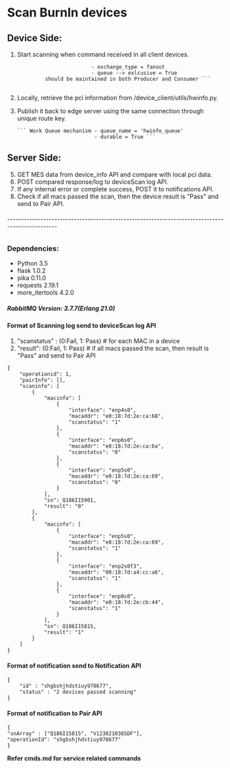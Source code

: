# Scan BurnIn devices

## Device Side:

1. Start scanning when command received in all client devices.

    ``` Fanout mechanism    - exchange = 'devicescan'
                            - exchange_type = fanout
                            - queue --> exlcusive = True
             should be maintained in both Producer and Consumer ```
            
2. Locally, retrieve the pci information from /device_client/utils/hwinfo.py.
3. Publish it back to edge server using the same connection through unique route key.

       ``` Work Queue mechanism - queue_name = 'hwinfo_queue'
                                - durable = True ```

## Server Side:

5. GET MES data from device_info API and compare with local pci data.
6. POST compared response/log to deviceScan log API.
7. If any internal error or complete success, POST it to notifications API.
8. Check if all macs passed the scan, then the device result is "Pass" and send to Pair API.


###### ------------------------------------------------------------------------------------------------

### **Dependencies:**

* Python 3.5
* flask 1.0.2
* pika 0.11.0
* requests 2.19.1
* more_itertools 4.2.0

##### RabbitMQ Version: 3.7.7(Erlang 21.0)

#### Format of Scanning log send to deviceScan log API
1. "scanstatus" : (0:Fail, 1: Pass) # for each MAC in a device
2. "result": (0:Fail, 1: Pass) # if all macs passed the scan, then result is "Pass" and send to Pair API


```
{
    "operationid": 1,
    "pairInfo": [],
    "scaninfo": [
        {
            "macinfo": [
                {
                    "interface": "enp4s0",
                    "macaddr": "e0:18:7d:2e:ca:68",
                    "scanstatus": "1"
                },
                {
                    "interface": "enp6s0",
                    "macaddr": "e0:18:7d:2e:ca:6a",
                    "scanstatus": "0"
                },
                {
                    "interface": "enp5s0",
                    "macaddr": "e0:18:7d:2e:ca:69",
                    "scanstatus": "0"
                }
            ],
            "sn": Q186I15901,
            "result": "0"
        },
        {
            "macinfo": [
                {
                    "interface": "enp5s0",
                    "macaddr": "e0:18:7d:2e:ca:69",
                    "scanstatus": "1"
                },
                {
                    "interface": "enp2s0f3",
                    "macaddr": "00:18:7d:a4:cc:a6",
                    "scanstatus": "1"
                },
                {
                    "interface": "enp8s0",
                    "macaddr": "e0:18:7d:2e:cb:44",
                    "scanstatus": "1"
                }
            ],
            "sn": Q186I15815,
            "result": "1"
        }
    ]
}

```

#### Format of notification send to Notification API

```
{
    "id" : "shgbshjhdstiuy978677",
    "status" : "2 devices passed scanning"
}
```


#### Format of notification to Pair API

```
{
"snArray" : ["Q186I15815", "V123821038SDF"],
"operationId": "shgbshjhdstiuy978677"
}

```

**Refer cmds.md for service related commands**
